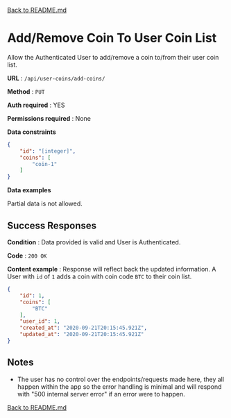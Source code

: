 [Back to README.md](../../)

# Add/Remove Coin To User Coin List

Allow the Authenticated User to add/remove a coin to/from their user coin list.

**URL** : `/api/user-coins/add-coins/`

**Method** : `PUT`

**Auth required** : YES

**Permissions required** : None

**Data constraints**

```json
{
    "id": "[integer]",
    "coins": [
        "coin-1"
    ]
}
```

**Data examples**

Partial data is not allowed.

## Success Responses

**Condition** : Data provided is valid and User is Authenticated.

**Code** : `200 OK`

**Content example** : Response will reflect back the updated information. A
User with `id` of `1` adds a coin with coin code `BTC` to their coin list. 

```json
{
    "id": 1,
    "coins": [
        "BTC"
    ],
    "user_id": 1,
    "created_at": "2020-09-21T20:15:45.921Z",
    "updated_at": "2020-09-21T20:15:45.921Z"
}
```

## Notes

* The user has no control over the endpoints/requests made here, they all happen within the app so the error handling is minimal and will respond with "500 internal server error" if an error were to happen.

[Back to README.md](../../)